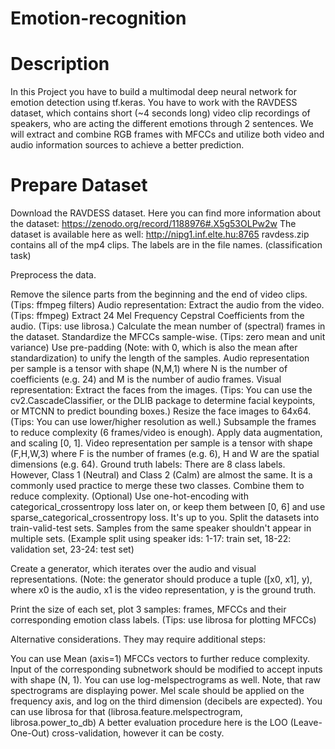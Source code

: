 # Emotion-recognition

# Description
In this Project you have to build a multimodal deep neural network for emotion detection using tf.keras. You have to work with the RAVDESS dataset, which contains short (~4 seconds long) video clip recordings of speakers, who are acting the different emotions through 2 sentences. We will extract and combine RGB frames with MFCCs and utilize both video and audio information sources to achieve a better prediction.

# Prepare Dataset

Download the RAVDESS dataset. Here you can find more information about the dataset: https://zenodo.org/record/1188976#.X5g53OLPw2w The dataset is available here as well: http://nipg1.inf.elte.hu:8765 ravdess.zip contains all of the mp4 clips. The labels are in the file names. (classification task)

Preprocess the data.

Remove the silence parts from the beginning and the end of video clips. (Tips: ffmpeg filters)
Audio representation:
Extract the audio from the video. (Tips: ffmpeg)
Extract 24 Mel Frequency Cepstral Coefficients from the audio. (Tips: use librosa.)
Calculate the mean number of (spectral) frames in the dataset.
Standardize the MFCCs sample-wise. (Tips: zero mean and unit variance)
Use pre-padding (Note: with 0, which is also the mean after standardization) to unify the length of the samples.
Audio representation per sample is a tensor with shape (N,M,1) where N is the number of coefficients (e.g. 24) and M is the number of audio frames.
Visual representation:
Extract the faces from the images. (Tips: You can use the cv2.CascadeClassifier, or the DLIB package to determine facial keypoints, or MTCNN to predict bounding boxes.)
Resize the face images to 64x64. (Tips: You can use lower/higher resolution as well.)
Subsample the frames to reduce complexity (6 frames/video is enough).
Apply data augmentation, and scaling [0, 1].
Video representation per sample is a tensor with shape (F,H,W,3) where F is the number of frames (e.g. 6), H and W are the spatial dimensions (e.g. 64).
Ground truth labels:
There are 8 class labels. However, Class 1 (Neutral) and Class 2 (Calm) are almost the same. It is a commonly used practice to merge these two classes. Combine them to reduce complexity.
(Optional) Use one-hot-encoding with categorical_crossentropy loss later on, or keep them between [0, 6] and use sparse_categorical_crossentropy loss. It's up to you.
Split the datasets into train-valid-test sets. Samples from the same speaker shouldn't appear in multiple sets. (Example split using speaker ids: 1-17: train set, 18-22: validation set, 23-24: test set)

Create a generator, which iterates over the audio and visual representations. (Note: the generator should produce a tuple ([x0, x1], y), where x0 is the audio, x1 is the video representation, y is the ground truth.

Print the size of each set, plot 3 samples: frames, MFCCs and their corresponding emotion class labels. (Tips: use librosa for plotting MFCCs)

Alternative considerations. They may require additional steps:

You can use Mean (axis=1) MFCCs vectors to further reduce complexity. Input of the corresponding subnetwork should be modified to accept inputs with shape (N, 1).
You can use log-melspectrograms as well. Note, that raw spectrograms are displaying power. Mel scale should be applied on the frequency axis, and log on the third dimension (decibels are expected). You can use librosa for that (librosa.feature.melspectrogram, librosa.power_to_db)
A better evaluation procedure here is the LOO (Leave-One-Out) cross-validation, however it can be costy.
